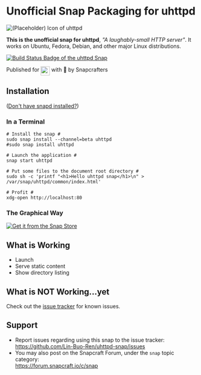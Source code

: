 # Unofficial Snap Packaging for uhttpd
<!--
	Use the Staticaly service for easy access to in-repo pictures:
	https://www.staticaly.com/
-->
![(Placeholder) Icon of uhttpd](https://cdn.staticaly.com/gh/Lin-Buo-Ren/snapcrafters-template-plus/bea3bc56/snap/gui/my-awesome-app.png "(Placeholder) Icon of uhttpd")

**This is the unofficial snap for uhttpd**, *"A laughably-small HTTP server"*. It works on Ubuntu, Fedora, Debian, and other major Linux distributions.

[![Build Status Badge of the `uhttpd` Snap](https://build.snapcraft.io/badge/Lin-Buo-Ren/uhttpd-snap.svg "Build Status of the `uhttpd` snap")](https://build.snapcraft.io/user/Lin-Buo-Ren/uhttpd-snap)

<!-- Uncomment and modify this when you have a screenshot
![Screenshot of the Snapped Application](local/screenshots/screenshot.png "Screenshot of the Snapped Application")
-->

Published for <img src="http://anything.codes/slack-emoji-for-techies/emoji/tux.png" align="top" width="24" /> with 💝 by Snapcrafters

## Installation
([Don't have snapd installed?](https://snapcraft.io/docs/core/install))

### In a Terminal
    # Install the snap #
    sudo snap install --channel=beta uhttpd
    #sudo snap install uhttpd
    
    # Launch the application #
    snap start uhttpd

    # Put some files to the document root directory #
    sudo sh -c 'printf "<h1>Hello uhttpd snap</h1>\n" > /var/snap/uhttpd/common/index.html'
    
    # Profit #
    xdg-open http://localhost:80

### The Graphical Way
[![Get it from the Snap Store](https://snapcraft.io/static/images/badges/en/snap-store-black.svg)](https://snapcraft.io/uhttpd)

## What is Working
* Launch
* Serve static content
* Show directory listing

## What is NOT Working...yet 
Check out the [issue tracker](https://github.com/Lin-Buo-Ren/uhttpd-snap/issues) for known issues.

## Support
* Report issues regarding using this snap to the issue tracker:  
  <https://github.com/Lin-Buo-Ren/uhttpd-snap/issues>
* You may also post on the Snapcraft Forum, under the `snap` topic category:  
  <https://forum.snapcraft.io/c/snap>
